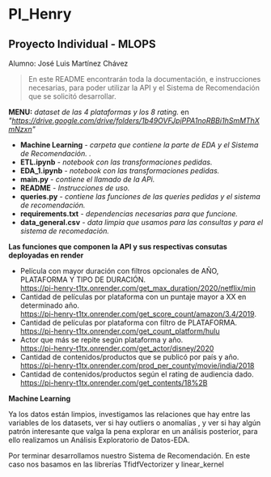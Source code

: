 # PI_Henry

## Proyecto Individual - MLOPS

Alumno: José Luis Martínez Chávez


> En este README encontrarán toda la documentación, e instrucciones necesarias, para poder utilizar la API y el Sistema de Recomendación que se  solicitó desarrollar.


**MENU:** 
 _dataset de las 4 plataformas y los 8 rating._ en _"https://drive.google.com/drive/folders/1b49OVFJpjPPA1noRBBi1hSmMThXmNzxn"_
* **Machine Learning** - _carpeta que contiene la parte de EDA y el Sistema de Recomendación. ._
* **ETL.ipynb** - _notebook con las transformaciones pedidas._
* **EDA_1.ipynb** - _notebook con las transformaciones pedidas._
* **main.py** - _contiene el llamado de la APi._
* **README** - _Instrucciones de uso._
* **queries.py** - _contiene las funciones de las queries pedidas y el sistema de recomendación._
* **requirements.txt** - _dependencias necesarias para que funcione._
* **data_general.csv** - _data limpia que usamos para las consultas y para el sistema de recomedación._

**Las funciones que componen la API  y sus respectivas consutas deployadas en render**

-  Película con mayor duración con filtros opcionales de AÑO, PLATAFORMA Y TIPO DE DURACIÓN. <br>
https://pi-henry-t1tx.onrender.com/get_max_duration/2020/netflix/min
-  Cantidad de películas por plataforma con un puntaje mayor a XX en determinado año. <br>
https://pi-henry-t1tx.onrender.com/get_score_count/amazon/3.4/2019.
-  Cantidad de películas por plataforma con filtro de PLATAFORMA. <br>
https://pi-henry-t1tx.onrender.com/get_count_platform/hulu
- Actor que más se repite según plataforma y año. <br>
https://pi-henry-t1tx.onrender.com/get_actor/disney/2020
- Cantidad de contenidos/productos que se publicó por país y año. <br>
https://pi-henry-t1tx.onrender.com/prod_per_county/movie/india/2018
-  Cantidad de contenidos/productos según el rating de audiencia dado. <br>
https://pi-henry-t1tx.onrender.com/get_contents/18%2B


**Machine Learning**


Ya los datos están limpios, investigamos las relaciones que hay entre las variables de los datasets, ver si hay outliers o anomalías , y ver si hay algún patrón interesante que valga la pena explorar en un análisis posterior, para ello realizamos un Análisis Exploratorio de Datos-EDA.

Por terminar desarrollamos nuestro Sistema de Recomendación. En este caso nos basamos en las librerías TfidfVectorizer  y linear_kernel

